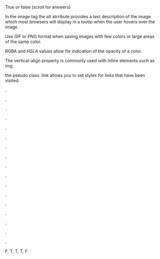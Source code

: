 True or false (scroll for answers)

In the image tag the alt atrribute provides a text description of the image which most browsers will display in a tootip when the user hovers over the image.

Use GIF or PNG format when saving images with few colors or large areas of the same color.

RGBA and HSLA values allow for indication of the opacity of a color.

The vertical-align property is commonly used with inline elements such as img.

the pseudo class :link allows you to set styles for links that have been visited.

.

.

.

.

.

.

.

.

.

.

.

.

.

.

.

.

.

F, T, T, T, F

